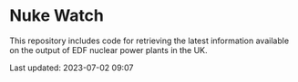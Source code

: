 # Nuke Watch

This repository includes code for retrieving the latest information available on the output of EDF nuclear power plants in the UK.

Last updated: 2023-07-02 09:07